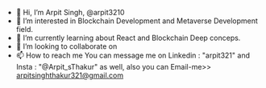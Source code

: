 - 👋 Hi, I’m Arpit Singh,   @arpit3210
- 👀 I’m interested in Blockchain Development and Metaverse Development field.
- 🌱 I’m currently learning about React and Blockchain Deep conceps.
- 💞️ I’m looking to collaborate on 
- 📫 How to reach me You can message me on Linkedin : "arpit321" and Insta : "@Arpit_sThakur" as well, also you can Email-me>> arpitsinghthakur321@gmail.com

<!---
arpit3210/arpit3210 is a ✨ special ✨ repository because its `README.md` (this file) appears on your GitHub profile.
You can click the Preview link to take a look at your changes.
--->
